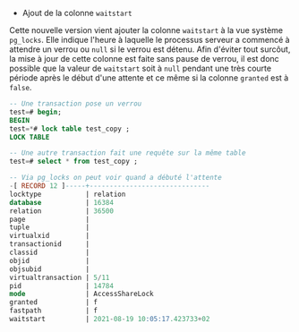 <!--
Les commits sur ce sujet sont :

* https://commitfest.postgresql.org/32/2883/
* https://git.postgresql.org/gitweb/?p=postgresql.git;a=commit;h=46d6e5f567906389c31c4fb3a2653da1885c18ee

Discussion

* https://gitlab.dalibo.info/formation/workshops/-/issues/134

-->

<div class="slide-content">

* Ajout de la colonne `waitstart`

</div>

<div class="notes">

Cette nouvelle version vient ajouter la colonne `waitstart` à la vue système `pg_locks`. Elle indique l'heure à laquelle le processus serveur a commencé à attendre un verrou ou `null` si le verrou est détenu. Afin d'éviter tout surcôut, la mise à jour de cette colonne est faite sans pause de verrou, il est donc possible que la valeur de `waitstart` soit à `null` pendant une très courte période après le début d'une attente et ce même si la colonne `granted` est à `false`.

```sql
-- Une transaction pose un verrou
test=# begin;
BEGIN
test=*# lock table test_copy ;
LOCK TABLE

-- Une autre transaction fait une requête sur la même table
test=# select * from test_copy ;

-- Via pg_locks on peut voir quand a débuté l'attente
-[ RECORD 12 ]-----+------------------------------
locktype           | relation
database           | 16384
relation           | 36500
page               | 
tuple              | 
virtualxid         | 
transactionid      | 
classid            | 
objid              | 
objsubid           | 
virtualtransaction | 5/11
pid                | 14784
mode               | AccessShareLock
granted            | f
fastpath           | f
waitstart          | 2021-08-19 10:05:17.423733+02
```

</div>